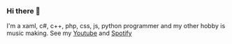 ### Hi there 👋
I'm a xaml, c#, c++, php, css, js, python programmer and my other hobby is music making. See my [Youtube](https://www.youtube.com/channel/UCWTLhpXBvl0g8bMhg4ZhM4w) and [Spotify](https://open.spotify.com/artist/5i2L3lzGSRZBXlQo2y7Bfo)

<!--
**kapasifulop/kapasifulop** is a ✨ _special_ ✨ repository because its `README.md` (this file) appears on your GitHub profile.

Here are some ideas to get you started:

- 🔭 I’m currently working on ...
- 🌱 I’m currently learning ...
- 👯 I’m looking to collaborate on ...
- 🤔 I’m looking for help with ...
- 💬 Ask me about ...
- 📫 How to reach me: ...
- 😄 Pronouns: ...
- ⚡ Fun fact: ...
-->
